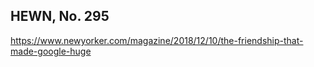 ## HEWN, No. 295

https://www.newyorker.com/magazine/2018/12/10/the-friendship-that-made-google-huge

